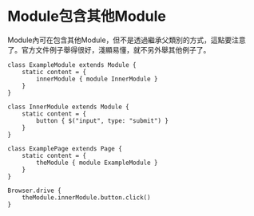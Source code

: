 # Module包含其他Module

Module內可在包含其他Module，但不是透過繼承父類別的方式，這點要注意了。官方文件例子舉得很好，淺顯易懂，就不另外舉其他例子了。

```
class ExampleModule extends Module {
    static content = {
        innerModule { module InnerModule }
    }
}

class InnerModule extends Module {
    static content = {
        button { $("input", type: "submit") }
    }
}

class ExamplePage extends Page {
    static content = {
        theModule { module ExampleModule }
    }
}

Browser.drive {
    theModule.innerModule.button.click()
}
```
